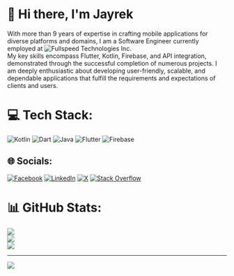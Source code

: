 # 💫 Hi there, I'm Jayrek

With more than 9 years of expertise in crafting mobile applications for diverse platforms and domains, I am a Software Engineer currently employed at ![Fullspeed Technologies Inc.](https://www.fullspeedtechnologies.com/) <br>
My key skills encompass Flutter, Kotlin, Firebase, and API integration, demonstrated through the successful completion of numerous projects. I am deeply enthusiastic about developing user-friendly, scalable, and dependable applications that fulfill the requirements and expectations of clients and users.<br>

# 💻 Tech Stack:
![Kotlin](https://img.shields.io/badge/kotlin-%237F52FF.svg?style=for-the-badge&logo=kotlin&logoColor=white) ![Dart](https://img.shields.io/badge/dart-%230175C2.svg?style=for-the-badge&logo=dart&logoColor=white) ![Java](https://img.shields.io/badge/java-%23ED8B00.svg?style=for-the-badge&logo=openjdk&logoColor=white) ![Flutter](https://img.shields.io/badge/Flutter-%2302569B.svg?style=for-the-badge&logo=Flutter&logoColor=white) ![Firebase](https://img.shields.io/badge/Firebase-039BE5?style=for-the-badge&logo=Firebase&logoColor=white) 

## 🌐 Socials:
[![Facebook](https://img.shields.io/badge/Facebook-%231877F2.svg?logo=Facebook&logoColor=white)](https://facebook.com/jayrek) [![LinkedIn](https://img.shields.io/badge/LinkedIn-%230077B5.svg?logo=linkedin&logoColor=white)](https://linkedin.com/in/jayrek-tabasa) [![X](https://img.shields.io/badge/X-black.svg?logo=X&logoColor=white)](https://x.com/jrektabasa) [![Stack Overflow](https://img.shields.io/badge/-Stackoverflow-FE7A16?logo=stack-overflow&logoColor=white)](https://stackoverflow.com/users/jayrek) 

# 📊 GitHub Stats:
![](https://github-readme-stats.vercel.app/api?username=Jayrek&theme=dark&hide_border=false&include_all_commits=true&count_private=true)<br/>
![](https://github-readme-streak-stats.herokuapp.com/?user=Jayrek&theme=dark&hide_border=false)<br/>
![](https://github-readme-stats.vercel.app/api/top-langs/?username=Jayrek&theme=dark&hide_border=false&include_all_commits=true&count_private=true&layout=compact)

---
[![](https://visitcount.itsvg.in/api?id=Jayrek&icon=0&color=0)](https://visitcount.itsvg.in)

<!-- Proudly created with GPRM ( https://gprm.itsvg.in ) -->
